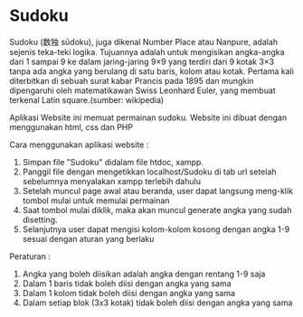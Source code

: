 # Sudoku

Sudoku (数独 sūdoku), juga dikenal Number Place atau Nanpure, adalah sejenis teka-teki logika. Tujuannya adalah untuk mengisikan angka-angka dari 1 sampai 9 ke dalam jaring-jaring 9×9 yang terdiri dari 9 kotak 3×3 tanpa ada angka yang berulang di satu baris, kolom atau kotak. Pertama kali diterbitkan di sebuah surat kabar Prancis pada 1895 dan mungkin dipengaruhi oleh matematikawan Swiss Leonhard Euler, yang membuat terkenal Latin square.(sumber: wikipedia)

Aplikasi Website ini memuat permainan sudoku.
Website ini dibuat dengan menggunakan html, css dan PHP

Cara menggunakan aplikasi website :

1. Simpan file "Sudoku" didalam file htdoc, xampp.
2. Panggil file dengan mengetikkan localhost/Sudoku di tab url setelah sebelumnya menyalakan xampp terlebih dahulu
3. Setelah muncul page awal atau beranda, user dapat langsung meng-klik tombol mulai untuk memulai permainan
4. Saat tombol mulai diklik, maka akan muncul generate angka yang sudah disetting. 
5. Selanjutnya user dapat mengisi kolom-kolom kosong dengan angka 1-9 sesuai dengan aturan yang berlaku

Peraturan :

1. Angka yang boleh diisikan adalah angka dengan rentang 1-9 saja
2. Dalam 1 baris tidak boleh diisi dengan angka yang sama
3. Dalam 1 kolom tidak boleh diisi dengan angka yang sama
4. Dalam setiap blok (3x3 kotak) tidak boleh diisi dengan angka yang sama

